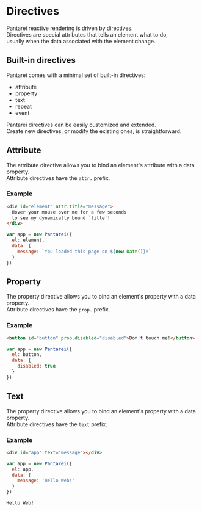 # Directives

Pantarei reactive rendering is driven by directives.  
Directives are special attributes that tells an element what to do,  
usually when the data associated with the element change.


## Built-in directives

Pantarei comes with a minimal set of built-in directives:
- attribute
- property
- text
- repeat
- event

Pantarei directives can be easily customized and extended.  
Create new directives, or modify the existing ones, is straightforward.  


## Attribute

The attribute directive allows you to bind an element's attribute with a data property.  
Attribute directives have the `attr.` prefix.  

### Example

```html
<div id="element" attr.title="message">
  Hover your mouse over me for a few seconds
  to see my dynamically bound `title`!
</div>
```

```js
var app = new Pantarei({
  el: element,
  data: {
    message: `You loaded this page on ${new Date()}!`
  }
})
```


## Property

The property directive allows you to bind an element's property with a data property.  
Attribute directives have the `prop.` prefix.  

### Example

```html
<button id="button" prop.disabled="disabled">Don't touch me!</button>  
```

```js
var app = new Pantarei({
  el: button,
  data: {
    disabled: true
  }
})
```


## Text

The property directive allows you to bind an element's property with a data property.  
Attribute directives have the `text` prefix.  

### Example

```html
<div id="app" text="message"></div>  
```

```js
var app = new Pantarei({
  el: app,
  data: {
    message: 'Hello Web!'
  }
})
```

```html
Hello Web!
```
